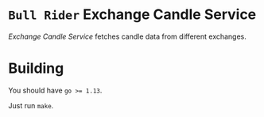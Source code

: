# `Bull Rider` Exchange Candle Service

*Exchange Candle Service* fetches candle data from different exchanges.



# Building

You should have `go >= 1.13`.

Just run `make`.
